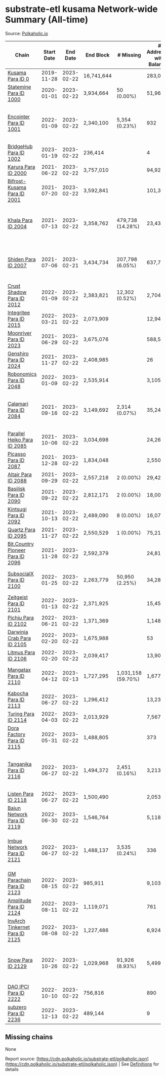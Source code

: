 # substrate-etl kusama Network-wide Summary (All-time)

Source: [Polkaholic.io](https://polkaholic.io)


| Chain            | Start Date | End Date | End Block | # Missing | # Addresses with Balances | Crawling Status |
| ---------------- | ---------- | ---------| --------- | --------- | ------------------------- | --------------- |
| [Kusama Para ID 0](/kusama/0-kusama) | 2019-11-28 | 2023-02-22 | 16,741,644 |   | 283,026 |  |
| [Statemine Para ID 1000](/kusama/1000-statemine) | 2020-01-01 | 2023-02-22 | 3,934,664 | 50 (0.00%) | 51,965 |  |
| [Encointer Para ID 1001](/kusama/1001-encointer) | 2022-01-09 | 2023-02-22 | 2,340,100 | 5,354 (0.23%) | 932 | Only partial index available: Old Decoding issues |
| [BridgeHub Para ID 1002](/kusama/1002-bridgehub) | 2023-01-19 | 2023-02-22 | 236,414 |   | 4 |  |
| [Karura Para ID 2000](/kusama/2000-karura) | 2021-06-22 | 2023-02-22 | 3,757,010 |   | 94,927 |  |
| [Bifrost-Kusama Para ID 2001](/kusama/2001-bifrost-ksm) | 2021-07-20 | 2023-02-22 | 3,592,841 |   | 101,335 |  |
| [Khala Para ID 2004](/kusama/2004-khala) | 2021-07-13 | 2023-02-22 | 3,358,762 | 479,738 (14.28%) | 23,430 | Only partial index available: Old Decoding issues |
| [Shiden Para ID 2007](/kusama/2007-shiden) | 2021-07-06 | 2023-02-21 | 3,434,734 | 207,798 (6.05%) | 637,702 | Only partial index available: Old Decoding issues |
| [Crust Shadow Para ID 2012](/kusama/2012-shadow) | 2022-01-09 | 2023-02-22 | 2,383,821 | 12,302 (0.52%) | 2,704 |  |
| [Integritee Para ID 2015](/kusama/2015-integritee) | 2022-03-21 | 2023-02-22 | 2,073,909 |   | 12,944 |  |
| [Moonriver Para ID 2023](/kusama/2023-moonriver) | 2021-06-29 | 2023-02-22 | 3,675,076 |   | 588,507 |  |
| [Genshiro Para ID 2024](/kusama/2024-genshiro) | 2021-11-27 | 2023-02-22 | 2,408,985 |   | 26 |  |
| [Robonomics Para ID 2048](/kusama/2048-robonomics) | 2022-01-09 | 2023-02-22 | 2,535,914 |   | 3,105 |  |
| [Calamari Para ID 2084](/kusama/2084-calamari) | 2021-09-16 | 2023-02-22 | 3,149,692 | 2,314 (0.07%) | 35,247 | Only partial index available: Archive node unavailable |
| [Parallel Heiko Para ID 2085](/kusama/2085-parallel-heiko) | 2021-10-06 | 2023-02-22 | 3,034,698 |   | 24,261 |  |
| [Picasso Para ID 2087](/kusama/2087-picasso) | 2021-12-28 | 2023-02-22 | 1,834,048 |   | 2,550 |  |
| [Altair Para ID 2088](/kusama/2088-altair) | 2021-09-29 | 2023-02-22 | 2,557,218 | 2 (0.00%) | 29,427 |  |
| [Basilisk Para ID 2090](/kusama/2090-basilisk) | 2021-09-22 | 2023-02-22 | 2,812,171 | 2 (0.00%) | 18,004 |  |
| [Kintsugi Para ID 2092](/kusama/2092-kintsugi) | 2021-10-13 | 2023-02-22 | 2,489,090 | 8 (0.00%) | 16,078 |  |
| [Quartz Para ID 2095](/kusama/2095-quartz) | 2021-11-27 | 2023-02-22 | 2,550,529 | 1 (0.00%) | 75,211 |  |
| [Bit.Country Pioneer Para ID 2096](/kusama/2096-bitcountrypioneer) | 2021-11-28 | 2023-02-22 | 2,592,379 |   | 24,818 |  |
| [SubsocialX Para ID 2100](/kusama/2100-subsocialx) | 2022-01-25 | 2023-02-22 | 2,263,779 | 50,950 (2.25%) | 34,287 | Only partial index available: Onboarding |
| [Zeitgeist Para ID 2101](/kusama/2101-zeitgeist) | 2022-01-13 | 2023-02-22 | 2,371,925 |   | 15,454 |  |
| [Pichiu Para ID 2102](/kusama/2102-pichiu) | 2022-06-21 | 2023-02-22 | 1,371,369 |   | 1,148 |  |
| [Darwinia Crab Para ID 2105](/kusama/2105-crab) | 2022-02-20 | 2023-02-22 | 1,675,988 |   | 53 |  |
| [Litmus Para ID 2106](/kusama/2106-litmus) | 2022-02-20 | 2023-02-22 | 2,039,417 |   | 13,905 |  |
| [Mangatax Para ID 2110](/kusama/2110-mangatax) | 2022-04-12 | 2023-02-13 | 1,727,295 | 1,031,158 (59.70%) | 1,677 | Only partial index available: Onboarding |
| [Kabocha Para ID 2113](/kusama/2113-kabocha) | 2022-06-27 | 2023-02-22 | 1,296,412 |   | 13,236 |  |
| [Turing Para ID 2114](/kusama/2114-turing) | 2022-04-03 | 2023-02-22 | 2,013,929 |   | 7,567 |  |
| [Dora Factory Para ID 2115](/kusama/2115-dorafactory) | 2022-05-31 | 2023-02-22 | 1,488,805 |   | 373 |  |
| [Tanganika Para ID 2116](/kusama/2116-tanganika) | 2022-06-27 | 2023-02-22 | 1,494,372 | 2,451 (0.16%) | 3,213 | Only partial index available: Archive node unavailable |
| [Listen Para ID 2118](/kusama/2118-listen) | 2022-06-27 | 2023-02-22 | 1,500,490 |   | 2,053 |  |
| [Bajun Network Para ID 2119](/kusama/2119-bajun) | 2022-06-30 | 2023-02-22 | 1,546,764 |   | 5,118 |  |
| [Imbue Network Para ID 2121](/kusama/2121-imbue) | 2022-06-27 | 2023-02-22 | 1,488,137 | 3,535 (0.24%) | 336 | Only partial index available: Archive node unavailable |
| [GM Parachain Para ID 2123](/kusama/2123-gm) | 2022-08-15 | 2023-02-22 | 985,911 |   | 9,103 |  |
| [Amplitude Para ID 2124](/kusama/2124-amplitude) | 2022-08-11 | 2023-02-22 | 1,119,071 |   | 761 |  |
| [InvArch Tinkernet Para ID 2125](/kusama/2125-tinkernet) | 2022-08-08 | 2023-02-22 | 1,227,486 |   | 6,924 |  |
| [Snow Para ID 2129](/kusama/2129-snow) | 2022-10-26 | 2023-02-22 | 1,029,968 | 91,926 (8.93%) | 5,499 | Only partial index available: Archive node unavailable |
| [DAO IPCI Para ID 2222](/kusama/2222-daoipci) | 2022-10-10 | 2023-02-22 | 756,816 |   | 890 |  |
| [subzero Para ID 2236](/kusama/2236-subzero) | 2022-12-13 | 2023-02-22 | 489,144 |   | 9 |  |

## Missing chains


None

Report source: [https://cdn.polkaholic.io/substrate-etl/polkaholic.json](https://cdn.polkaholic.io/substrate-etl/polkaholic.json) | See [Definitions](/DEFINITIONS.md) for details
